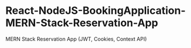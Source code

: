 # React-NodeJS-BookingApplication-MERN-Stack-Reservation-App
 MERN Stack Reservation App (JWT, Cookies, Context API)
